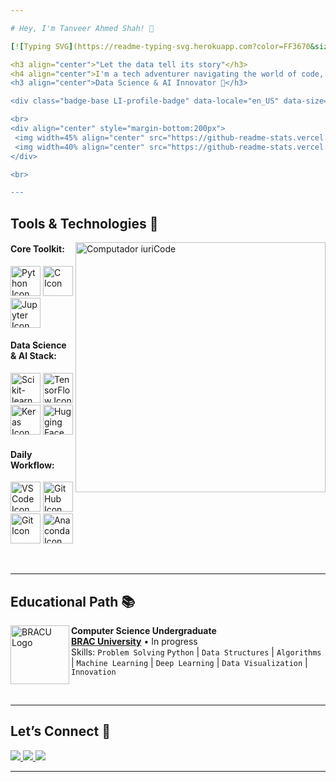 ```yaml
---

# Hey, I'm Tanveer Ahmed Shah! 👋

[![Typing SVG](https://readme-typing-svg.herokuapp.com?color=FF3670&size=35&center=true&vCenter=true&width=1000&lines=Welcome+to+my+Data+Science+Galaxy!;I'm+Tanveer+Ahmed+Shah;Crafting+AI+Insights+as+a+Computer+Science+Student)](https://git.io/typing-svg)

<h3 align="center">"Let the data tell its story"</h3>
<h4 align="center">I'm a tech adventurer navigating the world of code, currently pursuing Computer Science at BRAC University. Fueled by a passion for discovery, I leverage AI to decode real-world challenges—from advancing healthcare solutions and environmental predictions to creating stunning visual transformations. Whether building neural networks or exploring data-driven insights, I’m on a quest to blend intelligence with creativity! 🌌</h4>
<h3 align="center">Data Science & AI Innovator 🚀</h3>

<div class="badge-base LI-profile-badge" data-locale="en_US" data-size="medium" data-theme="light" data-type="VERTICAL" data-vanity="tanveer-ahmed-shah" data-version="v1"><a class="badge-base__link LI-simple-link" href="https://www.linkedin.com/in/tanveer-ahmed-shah?trk=profile-badge">Tanveer Ahmed Shah</a></div>

<br>
<div align="center" style="margin-bottom:200px">
 <img width=45% align="center" src="https://github-readme-stats.vercel.app/api?username=TanveerAhmed99&theme=radical&show_icons=true" />
 <img width=40% align="center" src="https://github-readme-stats.vercel.app/api/top-langs/?username=TanveerAhmed99&layout=compact&theme=radical" />
</div>

<br>

---
```


## Tools & Technologies 🎨

<img src="https://github.com/user-attachments/assets/33accf86-ee9e-4ae7-bacd-6a169e8ad23c" min-width="400px" max-width="400px" width="400px" align="right" alt="Computador iuriCode">

#### Core Toolkit:
  [<img height="48px" width="48px" alt="Python Icon" src="https://skillicons.dev/icons?i=python"/>](https://www.python.org/)
  [<img height="48px" width="48px" alt="C Icon" src="https://skillicons.dev/icons?i=c"/>](https://en.wikipedia.org/wiki/C_(programming_language))
  [<img height="48px" width="48px" alt="Jupyter Icon" src="https://skillicons.dev/icons?i=jupyter"/>](https://jupyter.org/)

#### Data Science & AI Stack:
  [<img height="48px" width="48px" alt="Scikit-learn Icon" src="https://skillicons.dev/icons?i=sklearn"/>](https://scikit-learn.org/)
  [<img height="48px" width="48px" alt="TensorFlow Icon" src="https://skillicons.dev/icons?i=tensorflow"/>](https://www.tensorflow.org/)
  [<img height="48px" width="48px" alt="Keras Icon" src="https://skillicons.dev/icons?i=keras"/>](https://keras.io/)
  [<img height="48px" width="48px" alt="Hugging Face Icon" src="https://skillicons.dev/icons?i=huggingface"/>](https://huggingface.co/)

#### Daily Workflow:
  [<img height="48px" width="48px" alt="VSCode Icon" src="https://skillicons.dev/icons?i=vscode"/>](https://code.visualstudio.com/)
  [<img height="48px" width="48px" alt="GitHub Icon" src="https://skillicons.dev/icons?i=github"/>](https://github.com/)
  [<img height="48px" width="48px" alt="Git Icon" src="https://skillicons.dev/icons?i=git"/>](https://git-scm.com/)
  [<img height="48px" width="48px" alt="Anaconda Icon" src="https://skillicons.dev/icons?i=anaconda"/>](https://www.anaconda.com/)

<br>

---

## Educational Path 📚

[<img align="left" height="94px" width="94px" alt="BRACU Logo" src="https://www.bracu.ac.bd/sites/default/files/resources/media/bracu_logo.png"/>](https://www.bracu.ac.bd/)
**Computer Science Undergraduate** \
[**BRAC University**](https://www.bracu.ac.bd/) • In progress\
Skills: `Problem Solving` `Python` | `Data Structures` | `Algorithms` | `Machine Learning` | `Deep Learning` | `Data Visualization` | `Innovation`

<br>

---

## Let’s Connect 🔗
<div>
<a href="https://www.facebook.com/tanveer.ahmed.shah.2024" target="_blank"><img loading="lazy" src="https://img.shields.io/badge/-Facebook-%230077B5?style=for-the-badge&#x26;logo=facebook&#x26;logoColor=white" target="_blank">   
<a href="mailto:tanveerahmed2315@gmail.com"><img loading="lazy" src="https://img.shields.io/badge/-Gmail-D14836?style=for-the-badge&#x26;logo=gmail&#x26;logoColor=white" target="_blank">   
<a href="https://discord.com/users/tanveer1800"><img loading="lazy" src="https://img.shields.io/badge/-Discord-%237289DA?style=for-the-badge&#x26;logo=discord&#x26;logoColor=white" target="_blank">
</div>

------

